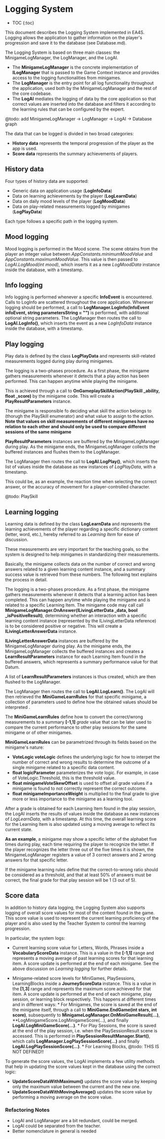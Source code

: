 # Logging System

* TOC
{:toc}

This document describes the Logging System implemented in EA4S.
Logging allows the application to gather information on the player's progression and save it to the database (see Database.md).

The Logging System is based on three main classes: the MinigameLogManager, the LogManager, and the LogAI.

  * The **MinigameLogManager** is the  concrete implementation of **ILogManager** that is passed to the Game Context instance and provides access to the logging functionalities from minigames.
  * The **LogManager** is the entry point for all log functionality throughout the application, used both by the MinigameLogManager and the rest of the core codebase.
  * The **LogAI** mediates the logging of data by the core application so that correct values are inserted into the database and filters it according to the learning rules that can be configured by the expert.

@todo: add MinigameLogManager -> LogManager -> LogAI -> Database graph

The data that can be logged is divided in two broad categories:
 * **History data** represents the temporal progression of the player as the app is used.
 * **Score data** represents the summary achievements of players.

## History data

Four types of history data are supported:
 * Generic data on application usage (**LogInfoData**)
 * Data on learning achievements by the player (**LogLearnData**)
 * Data on daily mood levels of the player (**LogMoodData**)
 * Data on play-related measurements logged by minigames (**LogPlayData**)

Each type follows a specific path in the logging system.

## Mood logging

Mood logging is performed in the Mood scene.
The scene obtains from the player an integer value
between *AppConstants.minimumMoodValue* and *AppConstants.maximumMoodValue*.
This value is then passed to *LogAI.LogMood(int mood)*,
 which inserts it as a new *LogMoodData* instance inside the database,
  with a timestamp.

## Info logging

Info logging is performed whenever a specific **InfoEvent** is encountered.
Calls to LogInfo are scattered throughout the core application.
Whenever logging should be performed, a call to **LogManager.LogInfo(InfoEvent infoEvent, string parametersString = "")** is performed, with additional optional string parameters.
The LogManager then routes the call to **LogAI.LogInfo()**, which inserts the event as a new *LogInfoData* instance inside the database, with a timestamp.

## Play logging

Play data is defined by the class **LogPlayData** and represents skill-related measurements logged during play during minigames.

The logging is a two-phases procedure.
As a first phase, the minigame gathers measurements whenever it detects that a play action has been performed. This can happen anytime while playing the minigame.

This is achieved through a call to **OnGameplaySkillAction(PlaySkill _ability, float _score)** by the minigame code.
This will create a **PlayResultParameters** instance.

The minigame is responsible fo deciding what skill the action belongs to (thorugh the PlaySkill enumerator) and what value to assign to the action.
 **Note that values on skill measurements of different minigames have no relation to each other and should only be used to compare different sessions of the same minigame**

**PlayResultParameters** instances are buffered by the MinigameLogManager during play.
As the minigame ends, the MinigameLogManager collects the buffered instances and flushes them to the LogManager.

 The LogManager then routes the call to **LogAI.LogPlay()**, which inserts the list of values inside the database as new instances of *LogPlayData*, with a timestamp.

This could be, as an example, the reaction time when selecting the correct answer, or the accuracy of movement for a player-controlled character.

@todo: PlaySkill

## Learning logging

Learning data is defined by the class **LogLearnData** and represents the learning achievements of the player regarding a specific dictionary content (letter, word, etc.), hereby referred to as *Learning Item* for ease of discussion.

These measurements are very important for the teaching goals, so the system is designed to help minigames in standardizing their measurements.

Basically, the minigame collects data on the number of correct and wrong answers related to a given learning content instance, and a summary success value is retrieved from these numbers.
The following text explains the process in detail.

The logging is a two-phases procedure.
As a first phase, the minigame gathers measurements whenever it detects that a learning action has been completed.
This can happen anytime while playing the minigame and is related to a specific Learning Item.
The minigame code may call call **MinigameLogManager.OnAnswer(ILivingLetterData _data, bool _isPositiveResult)**, determining whether an interaction with a specific learning content instance (represented by the ILivingLetterData reference) is to be considered positive or negative.
This will create a **ILivingLetterAnswerData** instance.

**ILivingLetterAnswerData** instances are buffered by the MinigameLogManager during play.
As the minigame ends, the MinigameLogManager collects the buffered instances and creates a **LearnResultParameters** instance for each Learning Item found in the buffered answers, which represents a summary performance value for that Datum.

 A list of **LearnResultParameters** instances is thus created, which are then flushed to the LogManager.

 The LogManager then routes the call to **LogAI.LogLearn()**.
The LogAI will then retrieved the **MiniGameLearnRules** for that specific minigame, a collection of parameters  used to define how the obtained values should be interpreted .

The **MiniGameLearnRules** define how to convert the correct/wrong measurements to a summary **[-1,1]** *grade* value that can be later used to compare the current performance to other play sessions for the same minigame or  of other minigames.

 **MiniGameLearnRules** can be parametrized through its fields based on the minigame's nature:
  * **VoteLogic voteLogic** defines the underlying logic for
   how to interpet the number of correct and wrong results to determine the outcome of a single minigame
    related to a specific data content.
  * **float logicParameter** parameterizes the vote logic. For example, in case of VoteLogic.Threshold, this is the threshold value.
  * **float minigameVoteSkewOffset** is used to offset all grade values if a minigame is found to not correctly represent the correct outcome.
  * **float minigameImportanceWeight** is multiplied to
   the final grade to give more or less importance to the minigame as a learning tool.

After a grade is obtained for each Learning Item found in the play session, the LogAI inserts the results of values inside the database as new instances of *LogLearnData*, with a timestamp.
At this time, the overall learning score for the Learning Item is also updated using a moving average to reflect its current state.

**As an example**, a minigame may show a specific letter of the alphabet five times during play, each time requiring the player to recognize the letter.
If the player recognizes the letter three out of the five times it is shown,  the MinigameLogManager registers a value of 3 correct answers and 2 wrong answers for that specific letter.

If the minigame learning rules define that the correct-to-wrong ratio should be considered as a threshold, and that at least 50% of answers must be correct, the final grade for that play session will be 1 (3 out of 5).

## Score data

In addition to history data logging, the Logging System also supports logging of overall score values for most of the content found in the game.
 This score value is used to represent the current learning proficiency of the player
  and is also used by the Teacher System to control the learning progression.

In particular, the system logs:
  * Current learning score value for Letters, Words, Phrases inside a **VocabularyScoreData** instance.
    This is a value in the **[-1,1]** range and represents a moving average of
	 past learning scores for that learning item.
	 A score update is performed at the end of each minigame.
	 See the above discussion on *Learning logging* for further details.

  * Minigame-related score levels for MiniGames, PlaySessions, LearningBlocks inside a **JourneyScoreData** instance.
     This is a value in the **[1,3]** range and represents the maximum score achieved for that item.
	  A score update is performed at the end of each minigame, play session, or learning block respectively.
	  This happens at different times and in different ways:
	    * For Minigames, the score is saved at the end of the minigame itself, through a call to **MiniGame.EndGame(int stars, int score)**, subsequently to **MinigameLogManager.OnMiniGameResult(...)**,	**LogMinigameScore.LogMinigameScore(...), and finally **LogAI.LogMiniGameScore(...)**.
	    * For Play Sessions, the score is saved at the end of the play session, i.e. when the PlaySessionResult scene is accessed.
		 This is performed  in **PlaySessionResultManager.Start()**, which calls **LogManager.LogPlaySessionScore(...)** and finally **LogAI.LogPlaySessionScore(...)**.
		* For Learning Blocks,
			@todo: THIS IS NOT DEFINED!!

To generate the score values, the LogAI implements a few utility methods that help in updating the score values kept in the database using the correct logic:
  * **UpdateScoreDataWithMaximum()** updates the score value by keeping only the maximum value between the current and the new one.
  * **UpdateScoreDataWithMovingAverage()** updates the score value by performing a moving average on the score value.

### Refactoring Notes

 * LogAI and LogManager are a bit redundant, could be merged.
 * LogAI could be separated from the teacher.
 * Better nomenclature in general is needed

